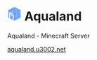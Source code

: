 # ![](/images/iconx32.png)&nbsp;Aqualand
Aqualand - Minecraft Server

[aqualand.u3002.net](http://aqualand.u3002.net)
